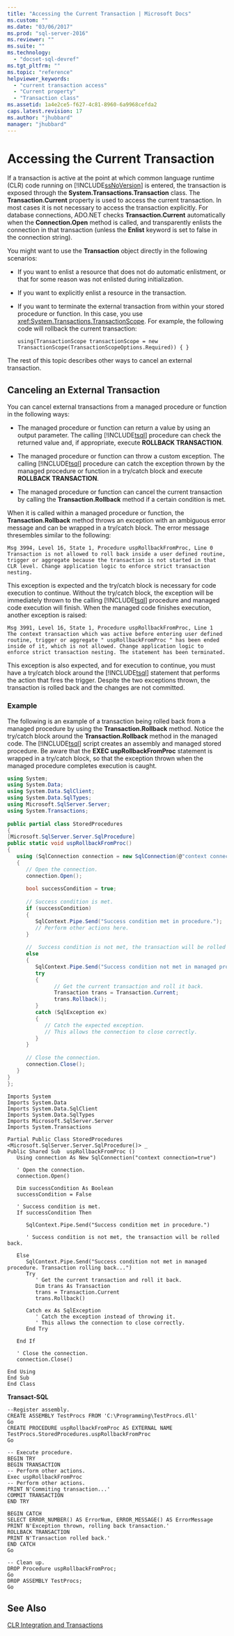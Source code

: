 ```yaml
---
title: "Accessing the Current Transaction | Microsoft Docs"
ms.custom: ""
ms.date: "03/06/2017"
ms.prod: "sql-server-2016"
ms.reviewer: ""
ms.suite: ""
ms.technology: 
  - "docset-sql-devref"
ms.tgt_pltfrm: ""
ms.topic: "reference"
helpviewer_keywords: 
  - "current transaction access"
  - "Current property"
  - "Transaction class"
ms.assetid: 1a4e2ce5-f627-4c81-8960-6a9968cefda2
caps.latest.revision: 17
ms.author: "jhubbard"
manager: "jhubbard"
---
```

# Accessing the Current Transaction
  If a transaction is active at the point at which common language runtime (CLR) code running on [!INCLUDE[ssNoVersion](../../a9notintoc/includes/ssnoversion-md.md)] is entered, the transaction is exposed through the **System.Transactions.Transaction** class. The **Transaction.Current** property is used to access the current transaction. In most cases it is not necessary to access the transaction explicitly. For database connections, ADO.NET checks **Transaction.Current** automatically when the **Connection.Open** method is called, and transparently enlists the connection in that transaction (unless the **Enlist** keyword is set to false in the connection string).  
  
 You might want to use the **Transaction** object directly in the following scenarios:  
  
-   If you want to enlist a resource that does not do automatic enlistment, or that for some reason was not enlisted during initialization.  
  
-   If you want to explicitly enlist a resource in the transaction.  
  
-   If you want to terminate the external transaction from within your stored procedure or function. In this case, you use <xref:System.Transactions.TransactionScope>. For example, the following code will rollback the current transaction:  
  
    ```  
    using(TransactionScope transactionScope = new TransactionScope(TransactionScopeOptions.Required)) { }  
    ```  
  
 The rest of this topic describes other ways to cancel an external transaction.  
  
## Canceling an External Transaction  
 You can cancel external transactions from a managed procedure or function in the following ways:  
  
-   The managed procedure or function can return a value by using an output parameter. The calling [!INCLUDE[tsql](../../a9notintoc/includes/tsql-md.md)] procedure can check the returned value and, if appropriate, execute **ROLLBACK TRANSACTION**.  
  
-   The managed procedure or function can throw a custom exception. The calling [!INCLUDE[tsql](../../a9notintoc/includes/tsql-md.md)] procedure can catch the exception thrown by the managed procedure or function in a try/catch block and execute **ROLLBACK TRANSACTION**.  
  
-   The managed procedure or function can cancel the current transaction by calling the **Transaction.Rollback** method if a certain condition is met.  
  
 When it is called within a managed procedure or function, the **Transaction.Rollback** method throws an exception with an ambiguous error message and can be wrapped in a try/catch block. The error message thresembles similar to the following:  
  
```  
Msg 3994, Level 16, State 1, Procedure uspRollbackFromProc, Line 0  
Transaction is not allowed to roll back inside a user defined routine, trigger or aggregate because the transaction is not started in that CLR level. Change application logic to enforce strict transaction nesting.  
```  
  
 This exception is expected and the try/catch block is necessary for code execution to continue. Without the try/catch block, the exception will be immediately thrown to the calling [!INCLUDE[tsql](../../a9notintoc/includes/tsql-md.md)] procedure and managed code execution will finish. When the managed code finishes execution, another exception is raised:  
  
```  
Msg 3991, Level 16, State 1, Procedure uspRollbackFromProc, Line 1   
The context transaction which was active before entering user defined routine, trigger or aggregate " uspRollbackFromProc " has been ended inside of it, which is not allowed. Change application logic to enforce strict transaction nesting. The statement has been terminated.  
```  
  
 This exception is also expected, and for execution to continue, you must have a try/catch block around the [!INCLUDE[tsql](../../a9notintoc/includes/tsql-md.md)] statement that performs the action that fires the trigger. Despite the two exceptions thrown, the transaction is rolled back and the changes are not committed.  
  
### Example  
 The following is an example of a transaction being rolled back from a managed procedure by using the **Transaction.Rollback** method. Notice the try/catch block around the **Transaction.Rollback** method in the managed code. The [!INCLUDE[tsql](../../a9notintoc/includes/tsql-md.md)] script creates an assembly and managed stored procedure. Be aware that the **EXEC uspRollbackFromProc** statement is wrapped in a try/catch block, so that the exception thrown when the managed procedure completes execution is caught.  
  
```c#  
using System;  
using System.Data;  
using System.Data.SqlClient;  
using System.Data.SqlTypes;  
using Microsoft.SqlServer.Server;  
using System.Transactions;  
  
public partial class StoredProcedures  
{  
[Microsoft.SqlServer.Server.SqlProcedure]  
public static void uspRollbackFromProc()  
{  
   using (SqlConnection connection = new SqlConnection(@"context connection=true"))  
   {  
      // Open the connection.  
      connection.Open();  
  
      bool successCondition = true;  
  
      // Success condition is met.  
      if (successCondition)  
      {  
         SqlContext.Pipe.Send("Success condition met in procedure.");   
         // Perform other actions here.  
      }  
  
      //  Success condition is not met, the transaction will be rolled back.  
      else  
      {  
         SqlContext.Pipe.Send("Success condition not met in managed procedure. Transaction rolling back...");  
         try  
         {  
               // Get the current transaction and roll it back.  
               Transaction trans = Transaction.Current;  
               trans.Rollback();  
         }  
         catch (SqlException ex)  
         {  
            // Catch the expected exception.   
            // This allows the connection to close correctly.                      
         }    
      }  
  
      // Close the connection.  
      connection.Close();  
   }  
}  
};  
```  
  
```vb#  
Imports System  
Imports System.Data  
Imports System.Data.SqlClient  
Imports System.Data.SqlTypes  
Imports Microsoft.SqlServer.Server  
Imports System.Transactions  
  
Partial Public Class StoredProcedures  
<Microsoft.SqlServer.Server.SqlProcedure()> _  
Public Shared Sub  uspRollbackFromProc ()  
   Using connection As New SqlConnection("context connection=true")  
  
   ' Open the connection.  
   connection.Open()  
  
   Dim successCondition As Boolean  
   successCondition = False  
  
   ' Success condition is met.  
   If successCondition Then  
  
      SqlContext.Pipe.Send("Success condition met in procedure.")  
  
      ' Success condition is not met, the transaction will be rolled back.  
  
   Else  
      SqlContext.Pipe.Send("Success condition not met in managed procedure. Transaction rolling back...")  
      Try  
         ' Get the current transaction and roll it back.  
         Dim trans As Transaction  
         trans = Transaction.Current  
         trans.Rollback()  
  
      Catch ex As SqlException  
         ' Catch the exception instead of throwing it.    
         ' This allows the connection to close correctly.                      
      End Try  
  
   End If  
  
   ' Close the connection.  
   connection.Close()  
  
End Using  
End Sub  
End Class  
```  
  
 **Transact-SQL**  
  
```  
--Register assembly.  
CREATE ASSEMBLY TestProcs FROM 'C:\Programming\TestProcs.dll'   
Go  
CREATE PROCEDURE uspRollbackFromProc AS EXTERNAL NAME TestProcs.StoredProcedures.uspRollbackFromProc  
Go  
  
-- Execute procedure.  
BEGIN TRY  
BEGIN TRANSACTION   
-- Perform other actions.  
Exec uspRollbackFromProc  
-- Perform other actions.  
PRINT N'Commiting transaction...'  
COMMIT TRANSACTION  
END TRY  
  
BEGIN CATCH  
SELECT ERROR_NUMBER() AS ErrorNum, ERROR_MESSAGE() AS ErrorMessage  
PRINT N'Exception thrown, rolling back transaction.'  
ROLLBACK TRANSACTION  
PRINT N'Transaction rolled back.'   
END CATCH  
Go  
  
-- Clean up.  
DROP Procedure uspRollbackFromProc;  
Go  
DROP ASSEMBLY TestProcs;  
Go  
```  
  
## See Also  
 [CLR Integration and Transactions](../../relational-databases/clr-integration-data-access-transactions/clr-integration-and-transactions.md)  
  
  